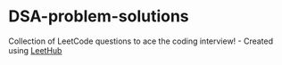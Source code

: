 # DSA-problem-solutions
Collection of LeetCode questions to ace the coding interview! - Created using [LeetHub](https://github.com/QasimWani/LeetHub)
